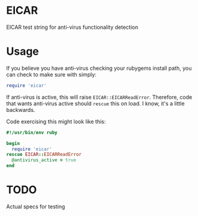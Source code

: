 EICAR
=====

EICAR test string for anti-virus functionality detection

Usage
=====

If you believe you have anti-virus checking your rubygems install path,
you can check to make sure with simply:

````ruby
require 'eicar'
````

If anti-virus is active, this will raise `EICAR::EICARReadError`.
Therefore, code that wants anti-virus active should `rescue` this on
load. I know, it's a little backwards.

Code exercising this might look like this:

````ruby
#!/usr/bin/env ruby

begin
  require 'eicar'
rescue EICAR::EICARReadError
  @antivirus_active = true
end
````

TODO
====

Actual specs for testing

